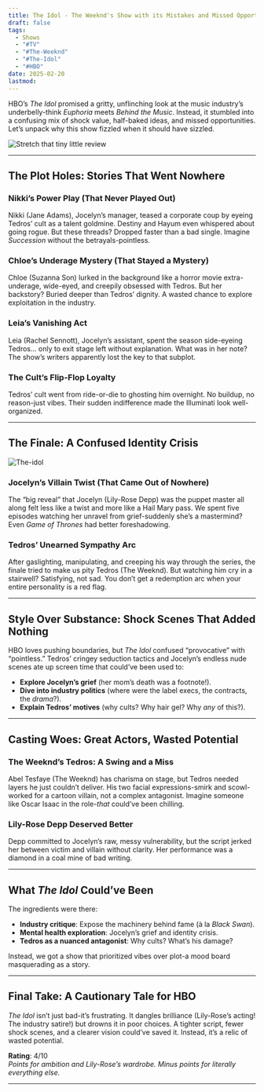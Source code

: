 ```yaml
---
title: The Idol - The Weeknd's Show with its Mistakes and Missed Opportunities
draft: false
tags:
  - Shows
  - "#TV"
  - "#The-Weeknd"
  - "#The-Idol"
  - "#HBO"
date: 2025-02-20
lastmod:
---
```

HBO’s *The Idol* promised a gritty, unflinching look at the music industry’s underbelly-think *Euphoria* meets *Behind the Music*. Instead, it stumbled into a confusing mix of shock value, half-baked ideas, and missed opportunities. Let’s unpack why this show fizzled when it should have sizzled.  

![Stretch that tiny little review](https://static.independent.co.uk/2023/06/12/10/newFile.jpg)

---

## **The Plot Holes: Stories That Went Nowhere**  

### **Nikki’s Power Play (That Never Played Out)**  
Nikki (Jane Adams), Jocelyn’s manager, teased a corporate coup by eyeing Tedros’ cult as a talent goldmine. Destiny and Hayum even whispered about going rogue. But these threads? Dropped faster than a bad single. Imagine *Succession* without the betrayals-pointless.  

### **Chloe’s Underage Mystery (That Stayed a Mystery)**  
Chloe (Suzanna Son) lurked in the background like a horror movie extra-underage, wide-eyed, and creepily obsessed with Tedros. But her backstory? Buried deeper than Tedros’ dignity. A wasted chance to explore exploitation in the industry.  

### **Leia’s Vanishing Act**  
Leia (Rachel Sennott), Jocelyn’s assistant, spent the season side-eyeing Tedros… only to exit stage left without explanation. What was in her note? The show’s writers apparently lost the key to that subplot.  

### **The Cult’s Flip-Flop Loyalty**  
Tedros’ cult went from ride-or-die to ghosting him overnight. No buildup, no reason-just vibes. Their sudden indifference made the Illuminati look well-organized.  

---

## **The Finale: A Confused Identity Crisis**  

![The-idol](https://images.news9live.com/wp-content/uploads/2023/08/Lily-Rose-Depp-and-The-Weeknd-in-Idol.-IMDb.jpg?w=1200&enlarge=true)
### **Jocelyn’s Villain Twist (That Came Out of Nowhere)**  
The “big reveal” that Jocelyn (Lily-Rose Depp) was the puppet master all along felt less like a twist and more like a Hail Mary pass. We spent five episodes watching her unravel from grief-suddenly she’s a mastermind? Even *Game of Thrones* had better foreshadowing.  

### **Tedros’ Unearned Sympathy Arc**  
After gaslighting, manipulating, and creeping his way through the series, the finale tried to make us pity Tedros (The Weeknd). But watching him cry in a stairwell? Satisfying, not sad. You don’t get a redemption arc when your entire personality is a red flag.  

---

## **Style Over Substance: Shock Scenes That Added Nothing**  

HBO loves pushing boundaries, but *The Idol* confused “provocative” with “pointless.” Tedros’ cringey seduction tactics and Jocelyn’s endless nude scenes ate up screen time that could’ve been used to:  
- **Explore Jocelyn’s grief** (her mom’s death was a footnote!).  
- **Dive into industry politics** (where were the label execs, the contracts, the *drama*?).  
- **Explain Tedros’ motives** (why cults? Why hair gel? Why *any* of this?).  

---

## **Casting Woes: Great Actors, Wasted Potential**  

### **The Weeknd’s Tedros: A Swing and a Miss**  
Abel Tesfaye (The Weeknd) has charisma on stage, but Tedros needed layers he just couldn’t deliver. His two facial expressions-smirk and scowl-worked for a cartoon villain, not a complex antagonist. Imagine someone like Oscar Isaac in the role-*that* could’ve been chilling.  

### **Lily-Rose Depp Deserved Better**  
Depp committed to Jocelyn’s raw, messy vulnerability, but the script jerked her between victim and villain without clarity. Her performance was a diamond in a coal mine of bad writing.  

---

## **What *The Idol* Could’ve Been**  

The ingredients were there:  
- **Industry critique**: Expose the machinery behind fame (à la *Black Swan*).  
- **Mental health exploration**: Jocelyn’s grief and identity crisis.  
- **Tedros as a nuanced antagonist**: Why cults? What’s his damage?  

Instead, we got a show that prioritized vibes over plot-a mood board masquerading as a story.  

---

## **Final Take: A Cautionary Tale for HBO**  

*The Idol* isn’t just bad-it’s frustrating. It dangles brilliance (Lily-Rose’s acting! The industry satire!) but drowns it in poor choices. A tighter script, fewer shock scenes, and a clearer vision could’ve saved it. Instead, it’s a relic of wasted potential.  

**Rating**: 4/10  
*Points for ambition and Lily-Rose’s wardrobe. Minus points for literally everything else.* 

---